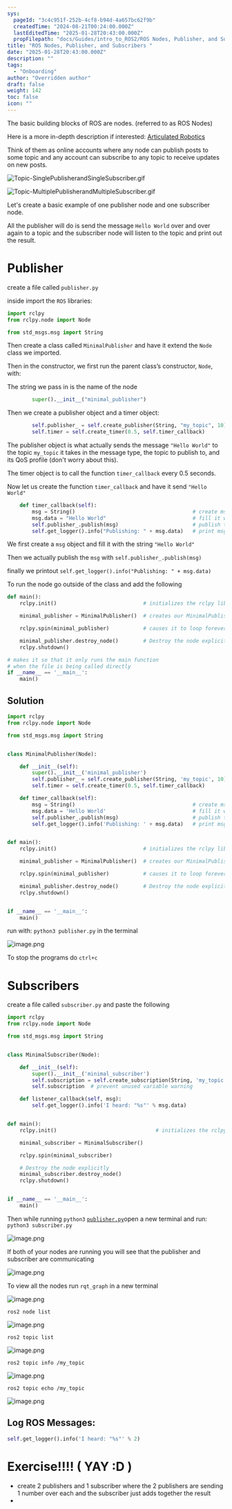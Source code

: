 ```yaml
---
sys:
  pageId: "3c4c951f-252b-4cf8-b94d-4a657bc62f9b"
  createdTime: "2024-08-21T00:24:00.000Z"
  lastEditedTime: "2025-01-28T20:43:00.000Z"
  propFilepath: "docs/Guides/intro_to_ROS2/ROS Nodes, Publisher, and Subscribers .md"
title: "ROS Nodes, Publisher, and Subscribers "
date: "2025-01-28T20:43:00.000Z"
description: ""
tags:
  - "Onboarding"
author: "Overridden author"
draft: false
weight: 142
toc: false
icon: ""
---
```


The basic building blocks of ROS are nodes. (referred to as ROS Nodes)

Here is a more in-depth description if interested: [Articulated Robotics](https://articulatedrobotics.xyz/tutorials/ready-for-ros/ros-overview#2-nodes)

Think of them as online accounts where any node can publish posts to some topic and any account can subscribe to any topic to receive updates on new posts.

![Topic-SinglePublisherandSingleSubscriber.gif](https://docs.ros.org/en/humble/_images/Topic-SinglePublisherandSingleSubscriber.gif)

![Topic-MultiplePublisherandMultipleSubscriber.gif](https://docs.ros.org/en/humble/_images/Topic-MultiplePublisherandMultipleSubscriber.gif)

Let's create a basic example of one publisher node and one subscriber node.

All the publisher will do is send the message `Hello World` over and over again to a topic and the subscriber node will listen to the topic and print out the result.

# Publisher

create a file called `publisher.py` 

inside import the `ROS` libraries:

```python
import rclpy
from rclpy.node import Node

from std_msgs.msg import String
```

Then create a class called `MinimalPublisher` and have it extend the `Node` class we imported.

Then in the constructor, we first run the parent class’s constructor, `Node`, with:

The string we pass in is the name of the node

```python
        super().__init__("minimal_publisher")
```

Then we create a publisher object and a timer object:

```python
        self.publisher_ = self.create_publisher(String, "my_topic", 10)
        self.timer = self.create_timer(0.5, self.timer_callback)
```

The publisher object is what actually sends the message `"Hello World"` to the topic `my_topic` it takes in the message type, the topic to publish to, and its QoS profile (don't worry about this).

The timer object is to call the function `timer_callback` every 0.5 seconds.

Now let us create the function `timer_callback` and have it send `"Hello World"`

```python
    def timer_callback(self):
        msg = String()                                      # create msg object
        msg.data = "Hello World"                            # fill it with data
        self.publisher_.publish(msg)                        # publish the message
        self.get_logger().info("Publishing: " + msg.data)   # print msg
```

We first create a `msg` object and fill it with the string `"Hello World"`

Then we actually publish the `msg` with `self.publisher_.publish(msg)`

finally we printout `self.get_logger().info("Publishing: " + msg.data)`

To run the node go outside of the class and add the following

```python
def main():
    rclpy.init()                            # initializes the rclpy library

    minimal_publisher = MinimalPublisher()  # creates our MinimalPublisher object

    rclpy.spin(minimal_publisher)           # causes it to loop forever

    minimal_publisher.destroy_node()        # Destroy the node explicitly
    rclpy.shutdown()

# makes it so that it only runs the main function
# when the file is being called directly
if __name__ == '__main__': 
    main()
```

## Solution

```python
import rclpy
from rclpy.node import Node

from std_msgs.msg import String


class MinimalPublisher(Node):

    def __init__(self):
        super().__init__('minimal_publisher')
        self.publisher_ = self.create_publisher(String, 'my_topic', 10)
        self.timer = self.create_timer(0.5, self.timer_callback)

    def timer_callback(self):
        msg = String()                                      # create msg object
        msg.data = 'Hello World'                            # fill it with data
        self.publisher_.publish(msg)                        # publish the message
        self.get_logger().info('Publishing: ' + msg.data)   # print msg


def main():
    rclpy.init()                            # initializes the rclpy library

    minimal_publisher = MinimalPublisher()  # creates our MinimalPublisher object

    rclpy.spin(minimal_publisher)           # causes it to loop forever

    minimal_publisher.destroy_node()        # Destroy the node explicitly
    rclpy.shutdown()


if __name__ == '__main__':
    main()
```

run with: `python3 publisher.py` in the terminal

![image.png](https://prod-files-secure.s3.us-west-2.amazonaws.com/d518164a-d88e-44d1-a4ee-3adb3bd8bce0/9214accb-ad5b-44f1-a31c-b3167c59138b/image.png?X-Amz-Algorithm=AWS4-HMAC-SHA256&X-Amz-Content-Sha256=UNSIGNED-PAYLOAD&X-Amz-Credential=ASIAZI2LB466V5DF45IS%2F20250226%2Fus-west-2%2Fs3%2Faws4_request&X-Amz-Date=20250226T031600Z&X-Amz-Expires=3600&X-Amz-Security-Token=IQoJb3JpZ2luX2VjEBkaCXVzLXdlc3QtMiJHMEUCICS8mrylgZWbXV69J2QGXf6Idou3yhZpC%2FkN4tqmfcjNAiEAuU31O%2BA%2B30rOmMX51P4lSxbmkQcbZ9kNzKBvz5D4rBEq%2FwMIURAAGgw2Mzc0MjMxODM4MDUiDJc9jc3mrzLETA7GlCrcA6dSeir4HtWacM3s2a6r9tj5JZAuOMSLiuSMWbDDmzAv1LzQ9Us2XXZx2eZoqBJrJdGUpnk2HW%2Bo7OTasem%2FreT7dcB%2FDjoe8YQr%2F7XG9u4By9WOddoYBGSHdJhLA5WDklF7oxqwgDDuHMzPq%2FF%2FbqWAwBhJQpXdYLE2BMzPy8saj6vjlxakVWrwdtINyzOKTfJOq8r47twbiEHSqw%2FGQxmliWZd8M0T5X7cGZDt2X3Rbp6QCAipsF3VSAgLVl3B%2F2netPR6yxV04V5N90ggysVB9VZT4CNchh1Khj1W2XG09J7gkzGPWUfwPK5%2BvtHGfKKFNWkTO0PADphZIGh1m%2BH9D9TRc9Tab8GsaQuX2r7zvugquKGDIIw0NNuf83%2FVQ8Y7GKI%2F1x3%2BvZyI9NL4V9LTFnSns70Jva0oX7fek%2BGnBvwo2L5U32yX2P7PfokdjRyU%2FLwtEdJWxRLOg7kLuumvAEa%2F4U6%2Bz0YjGYBR36lm2c5%2B8nCUeSxpXPMKU2kzOtuW5NqhFBec63weJfeTxUoQZwxkOlWHa2nAM5RVqCjRYMkIGzfWeoCmYIF5HPYKhKm8sZ5cVyKf4aTGqs4aMWCcjzL9I0Xtxo9JSXfl4PHJqq0Eq2yK88HB2mhzMKy9%2Bb0GOqUBHpU%2BlIshbYnsh3T%2FTvKPYzv9oWJmPbaiDErsJe2tfRrAvIl3r2agaavCfz4oqPCAUTcvvoURiqnoSCJ%2F3%2BR%2BslPsFd5m%2FrA6FnVDRSEBWdIv8IWpkqt%2FEtHI6FFW63R53x3WDT6PKXZLpo3LrqT%2FtHMKjBhVOkIKWRzKXkMvn1uuUkNfzrdRou%2BwDoI3Wttst4fyiCLRAE00I0jvtdJF0foMNaU%2B&X-Amz-Signature=9ff4b8b864f832cb2cbc43442b5bd7a635e27f88affba142ed953b59acc8cc00&X-Amz-SignedHeaders=host&x-id=GetObject)

To stop the programs do `ctrl+c`

# Subscribers

create a file called `subscriber.py` and paste the following

```python
import rclpy
from rclpy.node import Node

from std_msgs.msg import String


class MinimalSubscriber(Node):

    def __init__(self):
        super().__init__('minimal_subscriber')
        self.subscription = self.create_subscription(String, 'my_topic', self.listener_callback, 10)
        self.subscription  # prevent unused variable warning

    def listener_callback(self, msg):
        self.get_logger().info('I heard: "%s"' % msg.data)


def main():
    rclpy.init()                                # initializes the rclpy library

    minimal_subscriber = MinimalSubscriber()

    rclpy.spin(minimal_subscriber)

    # Destroy the node explicitly
    minimal_subscriber.destroy_node()
    rclpy.shutdown()


if __name__ == '__main__':
    main()
```

Then while running `python3` [`publisher.py`](http://publisher.py/)open a new terminal and run: `python3 subscriber.py` 

![image.png](https://prod-files-secure.s3.us-west-2.amazonaws.com/d518164a-d88e-44d1-a4ee-3adb3bd8bce0/611fccf2-c738-4dbd-94e9-98f209092866/image.png?X-Amz-Algorithm=AWS4-HMAC-SHA256&X-Amz-Content-Sha256=UNSIGNED-PAYLOAD&X-Amz-Credential=ASIAZI2LB466V5DF45IS%2F20250226%2Fus-west-2%2Fs3%2Faws4_request&X-Amz-Date=20250226T031600Z&X-Amz-Expires=3600&X-Amz-Security-Token=IQoJb3JpZ2luX2VjEBkaCXVzLXdlc3QtMiJHMEUCICS8mrylgZWbXV69J2QGXf6Idou3yhZpC%2FkN4tqmfcjNAiEAuU31O%2BA%2B30rOmMX51P4lSxbmkQcbZ9kNzKBvz5D4rBEq%2FwMIURAAGgw2Mzc0MjMxODM4MDUiDJc9jc3mrzLETA7GlCrcA6dSeir4HtWacM3s2a6r9tj5JZAuOMSLiuSMWbDDmzAv1LzQ9Us2XXZx2eZoqBJrJdGUpnk2HW%2Bo7OTasem%2FreT7dcB%2FDjoe8YQr%2F7XG9u4By9WOddoYBGSHdJhLA5WDklF7oxqwgDDuHMzPq%2FF%2FbqWAwBhJQpXdYLE2BMzPy8saj6vjlxakVWrwdtINyzOKTfJOq8r47twbiEHSqw%2FGQxmliWZd8M0T5X7cGZDt2X3Rbp6QCAipsF3VSAgLVl3B%2F2netPR6yxV04V5N90ggysVB9VZT4CNchh1Khj1W2XG09J7gkzGPWUfwPK5%2BvtHGfKKFNWkTO0PADphZIGh1m%2BH9D9TRc9Tab8GsaQuX2r7zvugquKGDIIw0NNuf83%2FVQ8Y7GKI%2F1x3%2BvZyI9NL4V9LTFnSns70Jva0oX7fek%2BGnBvwo2L5U32yX2P7PfokdjRyU%2FLwtEdJWxRLOg7kLuumvAEa%2F4U6%2Bz0YjGYBR36lm2c5%2B8nCUeSxpXPMKU2kzOtuW5NqhFBec63weJfeTxUoQZwxkOlWHa2nAM5RVqCjRYMkIGzfWeoCmYIF5HPYKhKm8sZ5cVyKf4aTGqs4aMWCcjzL9I0Xtxo9JSXfl4PHJqq0Eq2yK88HB2mhzMKy9%2Bb0GOqUBHpU%2BlIshbYnsh3T%2FTvKPYzv9oWJmPbaiDErsJe2tfRrAvIl3r2agaavCfz4oqPCAUTcvvoURiqnoSCJ%2F3%2BR%2BslPsFd5m%2FrA6FnVDRSEBWdIv8IWpkqt%2FEtHI6FFW63R53x3WDT6PKXZLpo3LrqT%2FtHMKjBhVOkIKWRzKXkMvn1uuUkNfzrdRou%2BwDoI3Wttst4fyiCLRAE00I0jvtdJF0foMNaU%2B&X-Amz-Signature=9fd4699ae1216a8057792f5261b0d516243eeedea97c0c77fe57ea915860e000&X-Amz-SignedHeaders=host&x-id=GetObject)

If both of your nodes are running you will see that the publisher and subscriber are communicating

![image.png](https://prod-files-secure.s3.us-west-2.amazonaws.com/d518164a-d88e-44d1-a4ee-3adb3bd8bce0/eea428b5-1cf0-43bb-a30b-81cbaf6c5c78/image.png?X-Amz-Algorithm=AWS4-HMAC-SHA256&X-Amz-Content-Sha256=UNSIGNED-PAYLOAD&X-Amz-Credential=ASIAZI2LB466V5DF45IS%2F20250226%2Fus-west-2%2Fs3%2Faws4_request&X-Amz-Date=20250226T031600Z&X-Amz-Expires=3600&X-Amz-Security-Token=IQoJb3JpZ2luX2VjEBkaCXVzLXdlc3QtMiJHMEUCICS8mrylgZWbXV69J2QGXf6Idou3yhZpC%2FkN4tqmfcjNAiEAuU31O%2BA%2B30rOmMX51P4lSxbmkQcbZ9kNzKBvz5D4rBEq%2FwMIURAAGgw2Mzc0MjMxODM4MDUiDJc9jc3mrzLETA7GlCrcA6dSeir4HtWacM3s2a6r9tj5JZAuOMSLiuSMWbDDmzAv1LzQ9Us2XXZx2eZoqBJrJdGUpnk2HW%2Bo7OTasem%2FreT7dcB%2FDjoe8YQr%2F7XG9u4By9WOddoYBGSHdJhLA5WDklF7oxqwgDDuHMzPq%2FF%2FbqWAwBhJQpXdYLE2BMzPy8saj6vjlxakVWrwdtINyzOKTfJOq8r47twbiEHSqw%2FGQxmliWZd8M0T5X7cGZDt2X3Rbp6QCAipsF3VSAgLVl3B%2F2netPR6yxV04V5N90ggysVB9VZT4CNchh1Khj1W2XG09J7gkzGPWUfwPK5%2BvtHGfKKFNWkTO0PADphZIGh1m%2BH9D9TRc9Tab8GsaQuX2r7zvugquKGDIIw0NNuf83%2FVQ8Y7GKI%2F1x3%2BvZyI9NL4V9LTFnSns70Jva0oX7fek%2BGnBvwo2L5U32yX2P7PfokdjRyU%2FLwtEdJWxRLOg7kLuumvAEa%2F4U6%2Bz0YjGYBR36lm2c5%2B8nCUeSxpXPMKU2kzOtuW5NqhFBec63weJfeTxUoQZwxkOlWHa2nAM5RVqCjRYMkIGzfWeoCmYIF5HPYKhKm8sZ5cVyKf4aTGqs4aMWCcjzL9I0Xtxo9JSXfl4PHJqq0Eq2yK88HB2mhzMKy9%2Bb0GOqUBHpU%2BlIshbYnsh3T%2FTvKPYzv9oWJmPbaiDErsJe2tfRrAvIl3r2agaavCfz4oqPCAUTcvvoURiqnoSCJ%2F3%2BR%2BslPsFd5m%2FrA6FnVDRSEBWdIv8IWpkqt%2FEtHI6FFW63R53x3WDT6PKXZLpo3LrqT%2FtHMKjBhVOkIKWRzKXkMvn1uuUkNfzrdRou%2BwDoI3Wttst4fyiCLRAE00I0jvtdJF0foMNaU%2B&X-Amz-Signature=5ce376cccfadace9404559209291f7ac596274700f5148fb8a39a2ea41decc1d&X-Amz-SignedHeaders=host&x-id=GetObject)

To view all the nodes run `rqt_graph` in a new terminal

![image.png](https://prod-files-secure.s3.us-west-2.amazonaws.com/d518164a-d88e-44d1-a4ee-3adb3bd8bce0/1d98e964-4318-4d62-b5c4-8c8f78368598/image.png?X-Amz-Algorithm=AWS4-HMAC-SHA256&X-Amz-Content-Sha256=UNSIGNED-PAYLOAD&X-Amz-Credential=ASIAZI2LB466V5DF45IS%2F20250226%2Fus-west-2%2Fs3%2Faws4_request&X-Amz-Date=20250226T031600Z&X-Amz-Expires=3600&X-Amz-Security-Token=IQoJb3JpZ2luX2VjEBkaCXVzLXdlc3QtMiJHMEUCICS8mrylgZWbXV69J2QGXf6Idou3yhZpC%2FkN4tqmfcjNAiEAuU31O%2BA%2B30rOmMX51P4lSxbmkQcbZ9kNzKBvz5D4rBEq%2FwMIURAAGgw2Mzc0MjMxODM4MDUiDJc9jc3mrzLETA7GlCrcA6dSeir4HtWacM3s2a6r9tj5JZAuOMSLiuSMWbDDmzAv1LzQ9Us2XXZx2eZoqBJrJdGUpnk2HW%2Bo7OTasem%2FreT7dcB%2FDjoe8YQr%2F7XG9u4By9WOddoYBGSHdJhLA5WDklF7oxqwgDDuHMzPq%2FF%2FbqWAwBhJQpXdYLE2BMzPy8saj6vjlxakVWrwdtINyzOKTfJOq8r47twbiEHSqw%2FGQxmliWZd8M0T5X7cGZDt2X3Rbp6QCAipsF3VSAgLVl3B%2F2netPR6yxV04V5N90ggysVB9VZT4CNchh1Khj1W2XG09J7gkzGPWUfwPK5%2BvtHGfKKFNWkTO0PADphZIGh1m%2BH9D9TRc9Tab8GsaQuX2r7zvugquKGDIIw0NNuf83%2FVQ8Y7GKI%2F1x3%2BvZyI9NL4V9LTFnSns70Jva0oX7fek%2BGnBvwo2L5U32yX2P7PfokdjRyU%2FLwtEdJWxRLOg7kLuumvAEa%2F4U6%2Bz0YjGYBR36lm2c5%2B8nCUeSxpXPMKU2kzOtuW5NqhFBec63weJfeTxUoQZwxkOlWHa2nAM5RVqCjRYMkIGzfWeoCmYIF5HPYKhKm8sZ5cVyKf4aTGqs4aMWCcjzL9I0Xtxo9JSXfl4PHJqq0Eq2yK88HB2mhzMKy9%2Bb0GOqUBHpU%2BlIshbYnsh3T%2FTvKPYzv9oWJmPbaiDErsJe2tfRrAvIl3r2agaavCfz4oqPCAUTcvvoURiqnoSCJ%2F3%2BR%2BslPsFd5m%2FrA6FnVDRSEBWdIv8IWpkqt%2FEtHI6FFW63R53x3WDT6PKXZLpo3LrqT%2FtHMKjBhVOkIKWRzKXkMvn1uuUkNfzrdRou%2BwDoI3Wttst4fyiCLRAE00I0jvtdJF0foMNaU%2B&X-Amz-Signature=4e0f839dbd1aee4cfa792563c655ac64fd5561133394be012ae70fece2c055a5&X-Amz-SignedHeaders=host&x-id=GetObject)

`ros2 node list`

![image.png](https://prod-files-secure.s3.us-west-2.amazonaws.com/d518164a-d88e-44d1-a4ee-3adb3bd8bce0/680ac8cf-e6d9-4164-9ece-5b9a6fccffee/image.png?X-Amz-Algorithm=AWS4-HMAC-SHA256&X-Amz-Content-Sha256=UNSIGNED-PAYLOAD&X-Amz-Credential=ASIAZI2LB466V5DF45IS%2F20250226%2Fus-west-2%2Fs3%2Faws4_request&X-Amz-Date=20250226T031600Z&X-Amz-Expires=3600&X-Amz-Security-Token=IQoJb3JpZ2luX2VjEBkaCXVzLXdlc3QtMiJHMEUCICS8mrylgZWbXV69J2QGXf6Idou3yhZpC%2FkN4tqmfcjNAiEAuU31O%2BA%2B30rOmMX51P4lSxbmkQcbZ9kNzKBvz5D4rBEq%2FwMIURAAGgw2Mzc0MjMxODM4MDUiDJc9jc3mrzLETA7GlCrcA6dSeir4HtWacM3s2a6r9tj5JZAuOMSLiuSMWbDDmzAv1LzQ9Us2XXZx2eZoqBJrJdGUpnk2HW%2Bo7OTasem%2FreT7dcB%2FDjoe8YQr%2F7XG9u4By9WOddoYBGSHdJhLA5WDklF7oxqwgDDuHMzPq%2FF%2FbqWAwBhJQpXdYLE2BMzPy8saj6vjlxakVWrwdtINyzOKTfJOq8r47twbiEHSqw%2FGQxmliWZd8M0T5X7cGZDt2X3Rbp6QCAipsF3VSAgLVl3B%2F2netPR6yxV04V5N90ggysVB9VZT4CNchh1Khj1W2XG09J7gkzGPWUfwPK5%2BvtHGfKKFNWkTO0PADphZIGh1m%2BH9D9TRc9Tab8GsaQuX2r7zvugquKGDIIw0NNuf83%2FVQ8Y7GKI%2F1x3%2BvZyI9NL4V9LTFnSns70Jva0oX7fek%2BGnBvwo2L5U32yX2P7PfokdjRyU%2FLwtEdJWxRLOg7kLuumvAEa%2F4U6%2Bz0YjGYBR36lm2c5%2B8nCUeSxpXPMKU2kzOtuW5NqhFBec63weJfeTxUoQZwxkOlWHa2nAM5RVqCjRYMkIGzfWeoCmYIF5HPYKhKm8sZ5cVyKf4aTGqs4aMWCcjzL9I0Xtxo9JSXfl4PHJqq0Eq2yK88HB2mhzMKy9%2Bb0GOqUBHpU%2BlIshbYnsh3T%2FTvKPYzv9oWJmPbaiDErsJe2tfRrAvIl3r2agaavCfz4oqPCAUTcvvoURiqnoSCJ%2F3%2BR%2BslPsFd5m%2FrA6FnVDRSEBWdIv8IWpkqt%2FEtHI6FFW63R53x3WDT6PKXZLpo3LrqT%2FtHMKjBhVOkIKWRzKXkMvn1uuUkNfzrdRou%2BwDoI3Wttst4fyiCLRAE00I0jvtdJF0foMNaU%2B&X-Amz-Signature=2ee4d04e1bde4f0595894b8c8843ab99c52462183054d388357d8a06c78710ea&X-Amz-SignedHeaders=host&x-id=GetObject)

`ros2 topic list`

![image.png](https://prod-files-secure.s3.us-west-2.amazonaws.com/d518164a-d88e-44d1-a4ee-3adb3bd8bce0/eee2ebe1-27ef-4a4a-96fb-2ca54126fb29/image.png?X-Amz-Algorithm=AWS4-HMAC-SHA256&X-Amz-Content-Sha256=UNSIGNED-PAYLOAD&X-Amz-Credential=ASIAZI2LB466V5DF45IS%2F20250226%2Fus-west-2%2Fs3%2Faws4_request&X-Amz-Date=20250226T031600Z&X-Amz-Expires=3600&X-Amz-Security-Token=IQoJb3JpZ2luX2VjEBkaCXVzLXdlc3QtMiJHMEUCICS8mrylgZWbXV69J2QGXf6Idou3yhZpC%2FkN4tqmfcjNAiEAuU31O%2BA%2B30rOmMX51P4lSxbmkQcbZ9kNzKBvz5D4rBEq%2FwMIURAAGgw2Mzc0MjMxODM4MDUiDJc9jc3mrzLETA7GlCrcA6dSeir4HtWacM3s2a6r9tj5JZAuOMSLiuSMWbDDmzAv1LzQ9Us2XXZx2eZoqBJrJdGUpnk2HW%2Bo7OTasem%2FreT7dcB%2FDjoe8YQr%2F7XG9u4By9WOddoYBGSHdJhLA5WDklF7oxqwgDDuHMzPq%2FF%2FbqWAwBhJQpXdYLE2BMzPy8saj6vjlxakVWrwdtINyzOKTfJOq8r47twbiEHSqw%2FGQxmliWZd8M0T5X7cGZDt2X3Rbp6QCAipsF3VSAgLVl3B%2F2netPR6yxV04V5N90ggysVB9VZT4CNchh1Khj1W2XG09J7gkzGPWUfwPK5%2BvtHGfKKFNWkTO0PADphZIGh1m%2BH9D9TRc9Tab8GsaQuX2r7zvugquKGDIIw0NNuf83%2FVQ8Y7GKI%2F1x3%2BvZyI9NL4V9LTFnSns70Jva0oX7fek%2BGnBvwo2L5U32yX2P7PfokdjRyU%2FLwtEdJWxRLOg7kLuumvAEa%2F4U6%2Bz0YjGYBR36lm2c5%2B8nCUeSxpXPMKU2kzOtuW5NqhFBec63weJfeTxUoQZwxkOlWHa2nAM5RVqCjRYMkIGzfWeoCmYIF5HPYKhKm8sZ5cVyKf4aTGqs4aMWCcjzL9I0Xtxo9JSXfl4PHJqq0Eq2yK88HB2mhzMKy9%2Bb0GOqUBHpU%2BlIshbYnsh3T%2FTvKPYzv9oWJmPbaiDErsJe2tfRrAvIl3r2agaavCfz4oqPCAUTcvvoURiqnoSCJ%2F3%2BR%2BslPsFd5m%2FrA6FnVDRSEBWdIv8IWpkqt%2FEtHI6FFW63R53x3WDT6PKXZLpo3LrqT%2FtHMKjBhVOkIKWRzKXkMvn1uuUkNfzrdRou%2BwDoI3Wttst4fyiCLRAE00I0jvtdJF0foMNaU%2B&X-Amz-Signature=923824940aec34ddffc8a3e422ea34a00b35ee968cfb9439b01700139f7e1d49&X-Amz-SignedHeaders=host&x-id=GetObject)

`ros2 topic info /my_topic`

![image.png](https://prod-files-secure.s3.us-west-2.amazonaws.com/d518164a-d88e-44d1-a4ee-3adb3bd8bce0/6288ef12-cb9e-406f-b9eb-65feed3a9011/image.png?X-Amz-Algorithm=AWS4-HMAC-SHA256&X-Amz-Content-Sha256=UNSIGNED-PAYLOAD&X-Amz-Credential=ASIAZI2LB466V5DF45IS%2F20250226%2Fus-west-2%2Fs3%2Faws4_request&X-Amz-Date=20250226T031600Z&X-Amz-Expires=3600&X-Amz-Security-Token=IQoJb3JpZ2luX2VjEBkaCXVzLXdlc3QtMiJHMEUCICS8mrylgZWbXV69J2QGXf6Idou3yhZpC%2FkN4tqmfcjNAiEAuU31O%2BA%2B30rOmMX51P4lSxbmkQcbZ9kNzKBvz5D4rBEq%2FwMIURAAGgw2Mzc0MjMxODM4MDUiDJc9jc3mrzLETA7GlCrcA6dSeir4HtWacM3s2a6r9tj5JZAuOMSLiuSMWbDDmzAv1LzQ9Us2XXZx2eZoqBJrJdGUpnk2HW%2Bo7OTasem%2FreT7dcB%2FDjoe8YQr%2F7XG9u4By9WOddoYBGSHdJhLA5WDklF7oxqwgDDuHMzPq%2FF%2FbqWAwBhJQpXdYLE2BMzPy8saj6vjlxakVWrwdtINyzOKTfJOq8r47twbiEHSqw%2FGQxmliWZd8M0T5X7cGZDt2X3Rbp6QCAipsF3VSAgLVl3B%2F2netPR6yxV04V5N90ggysVB9VZT4CNchh1Khj1W2XG09J7gkzGPWUfwPK5%2BvtHGfKKFNWkTO0PADphZIGh1m%2BH9D9TRc9Tab8GsaQuX2r7zvugquKGDIIw0NNuf83%2FVQ8Y7GKI%2F1x3%2BvZyI9NL4V9LTFnSns70Jva0oX7fek%2BGnBvwo2L5U32yX2P7PfokdjRyU%2FLwtEdJWxRLOg7kLuumvAEa%2F4U6%2Bz0YjGYBR36lm2c5%2B8nCUeSxpXPMKU2kzOtuW5NqhFBec63weJfeTxUoQZwxkOlWHa2nAM5RVqCjRYMkIGzfWeoCmYIF5HPYKhKm8sZ5cVyKf4aTGqs4aMWCcjzL9I0Xtxo9JSXfl4PHJqq0Eq2yK88HB2mhzMKy9%2Bb0GOqUBHpU%2BlIshbYnsh3T%2FTvKPYzv9oWJmPbaiDErsJe2tfRrAvIl3r2agaavCfz4oqPCAUTcvvoURiqnoSCJ%2F3%2BR%2BslPsFd5m%2FrA6FnVDRSEBWdIv8IWpkqt%2FEtHI6FFW63R53x3WDT6PKXZLpo3LrqT%2FtHMKjBhVOkIKWRzKXkMvn1uuUkNfzrdRou%2BwDoI3Wttst4fyiCLRAE00I0jvtdJF0foMNaU%2B&X-Amz-Signature=ea6b47a51d179cdb5ea4fd47eb1a66866ff9b3c233e2c442c0cff5fb211d136d&X-Amz-SignedHeaders=host&x-id=GetObject)

`ros2 topic echo /my_topic`

![image.png](https://prod-files-secure.s3.us-west-2.amazonaws.com/d518164a-d88e-44d1-a4ee-3adb3bd8bce0/0a6fcb4d-422d-4a6c-a803-749ef4adf2c6/image.png?X-Amz-Algorithm=AWS4-HMAC-SHA256&X-Amz-Content-Sha256=UNSIGNED-PAYLOAD&X-Amz-Credential=ASIAZI2LB466V5DF45IS%2F20250226%2Fus-west-2%2Fs3%2Faws4_request&X-Amz-Date=20250226T031600Z&X-Amz-Expires=3600&X-Amz-Security-Token=IQoJb3JpZ2luX2VjEBkaCXVzLXdlc3QtMiJHMEUCICS8mrylgZWbXV69J2QGXf6Idou3yhZpC%2FkN4tqmfcjNAiEAuU31O%2BA%2B30rOmMX51P4lSxbmkQcbZ9kNzKBvz5D4rBEq%2FwMIURAAGgw2Mzc0MjMxODM4MDUiDJc9jc3mrzLETA7GlCrcA6dSeir4HtWacM3s2a6r9tj5JZAuOMSLiuSMWbDDmzAv1LzQ9Us2XXZx2eZoqBJrJdGUpnk2HW%2Bo7OTasem%2FreT7dcB%2FDjoe8YQr%2F7XG9u4By9WOddoYBGSHdJhLA5WDklF7oxqwgDDuHMzPq%2FF%2FbqWAwBhJQpXdYLE2BMzPy8saj6vjlxakVWrwdtINyzOKTfJOq8r47twbiEHSqw%2FGQxmliWZd8M0T5X7cGZDt2X3Rbp6QCAipsF3VSAgLVl3B%2F2netPR6yxV04V5N90ggysVB9VZT4CNchh1Khj1W2XG09J7gkzGPWUfwPK5%2BvtHGfKKFNWkTO0PADphZIGh1m%2BH9D9TRc9Tab8GsaQuX2r7zvugquKGDIIw0NNuf83%2FVQ8Y7GKI%2F1x3%2BvZyI9NL4V9LTFnSns70Jva0oX7fek%2BGnBvwo2L5U32yX2P7PfokdjRyU%2FLwtEdJWxRLOg7kLuumvAEa%2F4U6%2Bz0YjGYBR36lm2c5%2B8nCUeSxpXPMKU2kzOtuW5NqhFBec63weJfeTxUoQZwxkOlWHa2nAM5RVqCjRYMkIGzfWeoCmYIF5HPYKhKm8sZ5cVyKf4aTGqs4aMWCcjzL9I0Xtxo9JSXfl4PHJqq0Eq2yK88HB2mhzMKy9%2Bb0GOqUBHpU%2BlIshbYnsh3T%2FTvKPYzv9oWJmPbaiDErsJe2tfRrAvIl3r2agaavCfz4oqPCAUTcvvoURiqnoSCJ%2F3%2BR%2BslPsFd5m%2FrA6FnVDRSEBWdIv8IWpkqt%2FEtHI6FFW63R53x3WDT6PKXZLpo3LrqT%2FtHMKjBhVOkIKWRzKXkMvn1uuUkNfzrdRou%2BwDoI3Wttst4fyiCLRAE00I0jvtdJF0foMNaU%2B&X-Amz-Signature=65d2b1ea811587eb3b82f5359f3e4d350a321229c1d77a1f047fac451827c39d&X-Amz-SignedHeaders=host&x-id=GetObject)

## Log ROS Messages:

```python
self.get_logger().info('I heard: "%s"' % 2)
```

# Exercise!!!! ( YAY :D )

- create 2 publishers and 1 subscriber where the 2 publishers are sending 1 number over each and the subscriber just adds together the result
- 
